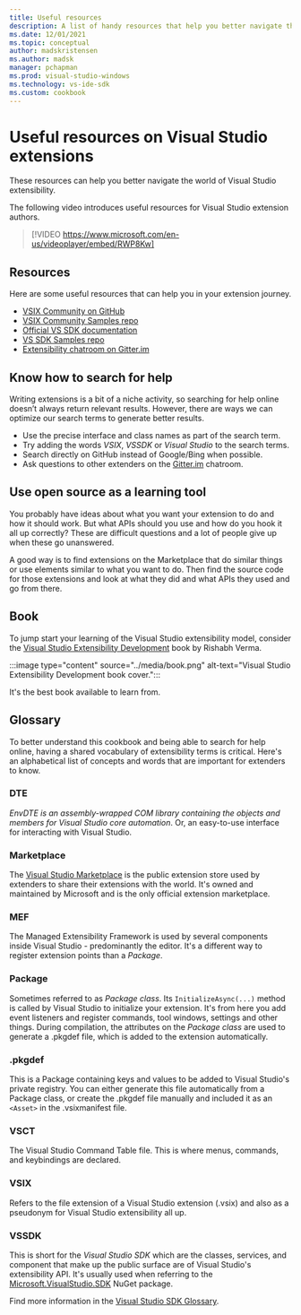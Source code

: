 ```yaml
---
title: Useful resources
description: A list of handy resources that help you better navigate the world of VS extensibility.
ms.date: 12/01/2021
ms.topic: conceptual
author: madskristensen
ms.author: madsk
manager: pchapman
ms.prod: visual-studio-windows
ms.technology: vs-ide-sdk
ms.custom: cookbook
---
```

# Useful resources on Visual Studio extensions

These resources can help you better navigate the world of Visual Studio extensibility.

The following video introduces useful resources for Visual Studio extension authors.

> [!VIDEO https://www.microsoft.com/en-us/videoplayer/embed/RWP8Kw]

## Resources
Here are some useful resources that can help you in your extension journey.

* [VSIX Community on GitHub](https://github.com/VsixCommunity)
* [VSIX Community Samples repo](https://github.com/VsixCommunity/Samples)
* [Official VS SDK documentation](../../index.yml)
* [VS SDK Samples repo](https://github.com/Microsoft/VSSDK-Extensibility-Samples)
* [Extensibility chatroom on Gitter.im](https://gitter.im/Microsoft/extendvs)

## Know how to search for help
Writing extensions is a bit of a niche activity, so searching for help online doesn’t always return relevant results. However, there are ways we can optimize our search terms to generate better results.

* Use the precise interface and class names as part of the search term.
* Try adding the words *VSIX*, *VSSDK* or *Visual Studio* to the search terms.
* Search directly on GitHub instead of Google/Bing when possible.
* Ask questions to other extenders on the [Gitter.im](https://gitter.im/Microsoft/extendvs) chatroom.

## Use open source as a learning tool
You probably have ideas about what you want your extension to do and how it should work. But what APIs should you use and how do you hook it all up correctly? These are difficult questions and a lot of people give up when these go unanswered.

A good way is to find extensions on the Marketplace that do similar things or use elements similar to what you want to do. Then find the source code for those extensions and look at what they did and what APIs they used and go from there.

## Book
To jump start your learning of the Visual Studio extensibility model, consider the [Visual Studio Extensibility Development](https://www.amazon.com/Visual-Studio-Extensibility-Development-Productivity/dp/1484258525) book by Rishabh Verma.

:::image type="content" source="../media/book.png" alt-text="Visual Studio Extensibility Development book cover.":::

It's the best book available to learn from.

## Glossary
To better understand this cookbook and being able to search for help online, having a shared vocabulary of extensibility terms is critical. Here's an alphabetical list of concepts and words that are important for extenders to know.

### DTE
*EnvDTE is an assembly-wrapped COM library containing the objects and members for Visual Studio core automation*. Or, an easy-to-use interface for interacting with Visual Studio.

### Marketplace
The [Visual Studio Marketplace](https://marketplace.visualstudio.com) is the public extension store used by extenders to share their extensions with the world. It's owned and maintained by Microsoft and is the only official extension marketplace.

### MEF
The Managed Extensibility Framework is used by several components inside Visual Studio - predominantly the editor. It's a different way to register extension points than a *Package*.

### Package
Sometimes referred to as *Package class*. Its `InitializeAsync(...)` method is called by Visual Studio to initialize your extension. It's from here you add event listeners and register commands, tool windows, settings and other things. During compilation, the attributes on the *Package class* are used to generate a .pkgdef file, which is added to the extension automatically.

### .pkgdef
This is a Package containing keys and values to be added to Visual Studio's private registry. You can either generate this file automatically from a Package class, or create the .pkgdef file manually and included it as an `<Asset>` in the .vsixmanifest file.

### VSCT
The Visual Studio Command Table file. This is where menus, commands, and keybindings are declared.

### VSIX
Refers to the file extension of a Visual Studio extension (.vsix) and also as a pseudonym for Visual Studio extensibility all up.

### VSSDK
This is short for the *Visual Studio SDK* which are the classes, services, and component that make up the public surface are of Visual Studio's extensibility API. It's usually used when referring to the [Microsoft.VisualStudio.SDK](https://www.nuget.org/packages/Microsoft.VisualStudio.SDK/) NuGet package.

Find more information in the [Visual Studio SDK Glossary](../../visual-studio-sdk-glossary.md).
